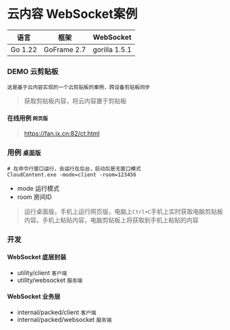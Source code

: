 # 云内容 WebSocket案例

|   语言    |     框架      |   WebSocket   |
|:-------:|:-----------:|:-------------:|
| Go 1.22 | GoFrame 2.7 | gorilla 1.5.1 |

### DEMO 云剪贴板
```这是基于云内容实现的一个云剪贴板的案例，跨设备剪贴板同步```
> 获取剪贴板内容，将云内容置于剪贴板

#### 在线用例 ```网页版```
> https://fan.jx.cn:82/ct.html

### 用例 ```桌面版```

```shell
# 在命令行窗口运行，会运行在后台，启动后是无窗口模式
CloudContent.exe -mode=client -room=123456
```
- mode 运行模式
- room 房间ID

> 运行桌面版，手机上运行网页版，电脑上`Ctrl+C`手机上实时获取电脑剪贴板内容。手机上粘贴内容，电脑剪贴板上将获取到手机上粘贴的内容

### 开发

#### WebSocket 底层封装
- utility/client ``客户端``
- utility/websocket ``服务端``

#### WebSocket 业务层
- internal/packed/client ``客户端``
- internal/packed/websocket ``服务端``
